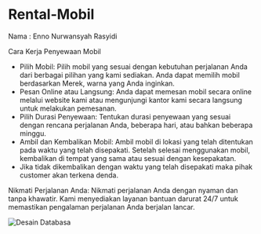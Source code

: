 # Rental-Mobil

Nama : Enno Nurwansyah Rasyidi

Cara Kerja Penyewaan Mobil
* Pilih Mobil: Pilih mobil yang sesuai dengan kebutuhan perjalanan Anda dari berbagai pilihan yang kami sediakan. Anda dapat memilih mobil berdasarkan Merek, warna yang Anda inginkan.
* Pesan Online atau Langsung: Anda dapat memesan mobil secara online melalui website kami atau mengunjungi kantor kami secara langsung untuk melakukan pemesanan.
* Pilih Durasi Penyewaan: Tentukan durasi penyewaan yang sesuai dengan rencana perjalanan Anda, beberapa hari, atau bahkan beberapa minggu.
* Ambil dan Kembalikan Mobil: Ambil mobil di lokasi yang telah ditentukan pada waktu yang telah disepakati. Setelah selesai menggunakan mobil, kembalikan di tempat yang sama atau sesuai dengan kesepakatan.
* Jika tidak dikembalikan dengan waktu yang telah disepakati maka pihak customer akan terkena denda.
  
Nikmati Perjalanan Anda: Nikmati perjalanan Anda dengan nyaman dan tanpa khawatir. Kami menyediakan layanan bantuan darurat 24/7 untuk memastikan pengalaman perjalanan Anda berjalan lancar.

![Desain Databasa](https://github.com/IDUKA-PT-PundiMasBerjaya/Rental-Mobil/assets/153041331/447c7b29-794b-445e-9fa3-223a91f291f5)

